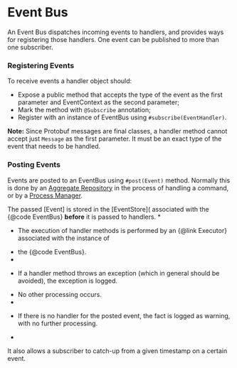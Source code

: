 # Event Bus

An Event Bus dispatches incoming events to handlers, and provides ways for registering those handlers. One event can be published to more than one subscriber.

### Registering Events
To receive events a handler object should:
 * Expose a public method that accepts the type of the event as the first parameter and EventContext as the second parameter;
 * Mark the method with `@Subscribe` annotation;
 * Register with an instance of EventBus using `#subscribe(EventHandler)`.
 
 **Note:** Since Protobuf messages are final classes, a handler method cannot accept just `Message` as the first parameter. It must be an exact type of the event that needs to be handled.
 
### Posting Events
Events are posted to an EventBus using `#post(Event)` method. Normally this is done by an [Aggregate Repository](./repository.md) in the process of handling a command, or by a [Process Manager](./process-manager.md).
 
 The passed [Event] is stored in the [EventStore]( associated with the {@code EventBus}
 **before**  it is passed to handlers.
 *
 * <p>The execution of handler methods is performed by an {@link Executor} associated with the instance of
 * the {@code EventBus}.
 *
 * <p>If a handler method throws an exception (which in general should be avoided), the exception is logged.
 * No other processing occurs.
 *
 * <p>If there is no handler for the posted event, the fact is logged as warning, with no further processing.
 *















It also allows a subscriber to catch-up from a given timestamp on a certain event.